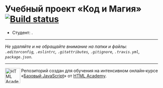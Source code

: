 # Учебный проект «Код и Магия» [![Build status][travis-image]][travis-url]

* Студент: [](https://up.htmlacademy.ru/javascript/11/user/430697).

---

_Не удаляйте и не обращайте внимание на папки и файлы:_<br>
_`.editorconfig`, `.eslintrc`, `.gitattributes`, `.gitignore`, `.travis.yml`, `package.json`._

---

<a href="https://htmlacademy.ru/intensive/javascript"><img align="left" width="50" height="50" title="HTML Academy" src="https://up.htmlacademy.ru/static/img/intensive/javascript/logo-for-github.svg"></a>

Репозиторий создан для обучения на интенсивном онлайн‑курсе «[Базовый JavaScript](https://htmlacademy.ru/intensive/javascript)» от [HTML Academy](https://htmlacademy.ru).

[travis-image]: https://travis-ci.org/htmlacademy-javascript/430697-code-and-magick.svg?branch=master
[travis-url]: https://travis-ci.org/htmlacademy-javascript/430697-code-and-magick
